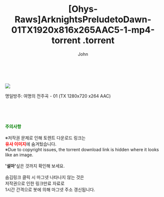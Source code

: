 ﻿---
layout: post
title:  "                   [Ohys-Raws]ArknightsPreludetoDawn-01TX1920x816x265AAC5-1-mp4-torrent                .torrent"
author: John
categories: [ 애니/만화 ]
tags: [  ]
image: https://torrentrj59.com/uploadfile/full/f02c0697693fb67ce973a83cca265bdd833e2207.jpg 
description: "                   [Ohys-Raws]ArknightsPreludetoDawn-01TX1920x816x265AAC5-1-mp4-torrent                 torrent 정보 공유"
toc: true
toc_sticky: true
---

<br>
<p><img src="https://torrentrj59.com/uploadfile/full/f02c0697693fb67ce973a83cca265bdd833e2207.jpg"/></p>
 명일방주: 여명의 전주곡 - 01 (TX 1280x720 x264 AAC)    
    
<br><br><br>
<p data-ke-size="size16"><b><span style="color: green;">주의사항</span></b><br /><br />※저작권 문제로 인해 토렌트 다운로드 링크는<br /><b><span style="color: red;">유사 이미지</span></b>에 숨겨뒀습니다.<br />※Due to copyright issues, the torrent download link is hidden where it looks like an image.<br /><br /><b>'설마'</b>싶은 것까지 확인해 보세요.<br /><br />숨김링크 클릭 시 마그넷 나타나지 않는 것은<br />저작권으로 인한 링크만료 자료로<br />1시간 간격으로 봇에 의해 마그넷 주소 갱신됩니다.</p>
